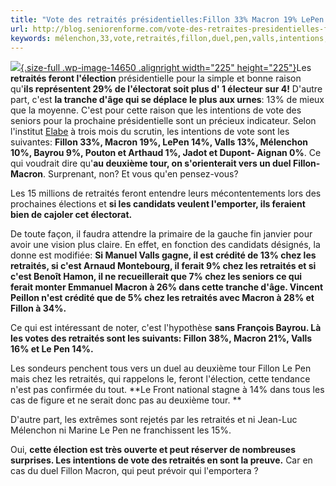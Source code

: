 ```yaml
---
title: "Vote des retraités présidentielles:Fillon 33% Macron 19% LePen 14% Valls 13% Mélenchon 10%, Bayrou 9%."
url: http://blog.seniorenforme.com/vote-des-retraites-presidentielles-fillon-33-macron-19-lepen-14-valls-13-melenchon-10-bayrou-9/
keywords: mélenchon,33,vote,retraités,fillon,duel,pen,valls,intentions,lepen,présidentiellesfillon,bayrou,13,cest,19,macron
---
```

[![](http://blog.seniorenforme.com/wp-content/uploads/2015/07/2017.jpg){.size-full .wp-image-14650 .alignright width="225" height="225"}](http://blog.seniorenforme.com/intention-de-vote-des-retraites-pour-2017-un-duel-juppe-hollande/attachment/2017/)Les **retraités feront l'élection** présidentielle pour la simple et bonne raison qu'**ils représentent 29% de l'électorat soit plus d' 1 électeur sur 4!** D'autre part, c'est **la tranche d'âge qui se déplace le plus aux urnes**: 13% de mieux que la moyenne. C'est pour cette raison que les intentions de vote des seniors pour la prochaine présidentielle sont un précieux indicateur. Selon l'institut [Elabe](http://elabe.fr/presidentielle-2017-intentions-de-vote-a-3-mois-demi-scrutin/) à trois mois du scrutin, les intentions de vote sont les suivantes: **Fillon 33%, Macron 19%, LePen 14%, Valls 13%, Mélenchon 10%, Bayrou 9%, Pouton et Arthaud 1%, Jadot et Dupont- Aignan 0%**. Ce qui voudrait dire qu'**au deuxième tour, on s'orienterait vers un duel Fillon-Macron**. Surprenant, non? Et vous qu'en pensez-vous? 

Les 15 millions de retraités feront entendre leurs mécontentements lors des prochaines élections et **si les candidats veulent l'emporter, ils feraient bien de cajoler cet électorat.**

De toute façon, il faudra attendre la primaire de la gauche fin janvier pour avoir une vision plus claire. En effet, en fonction des candidats désignés, la donne est modifiée: **Si Manuel Valls gagne, il est crédité de 13% chez les retraités, si c'est Arnaud Montebourg, il ferait 9% chez les retraités et si c'est Benoît Hamon, il ne recueillerait que 7% chez les seniors ce qui ferait monter Emmanuel Macron à 26% dans cette tranche d'âge. Vincent Peillon n'est crédité que de 5% chez les retraités avec Macron à 28% et Fillon à 34%.**

Ce qui est intéressant de noter, c'est l'hypothèse **sans François Bayrou. Là les votes des retraités sont les suivants: Fillon 38%, Macron 21%, Valls 16% et Le Pen 14%.**

Les sondeurs penchent tous vers un duel au deuxième tour Fillon Le Pen mais chez les retraités, qui rappelons le, feront l'élection, cette tendance n'est pas confirmée du tout. **Le Front national stagne à 14% dans tous les cas de figure et ne serait donc pas au deuxième tour. **

D'autre part, les extrêmes sont rejetés par les retraités et ni Jean-Luc Mélenchon ni Marine Le Pen ne franchissent les 15%.

Oui, **cette élection est très ouverte et peut réserver de nombreuses surprises. Les intentions de vote des retraités en sont la preuve.** Car en cas du duel Fillon Macron, qui peut prévoir qui l'emportera ?
